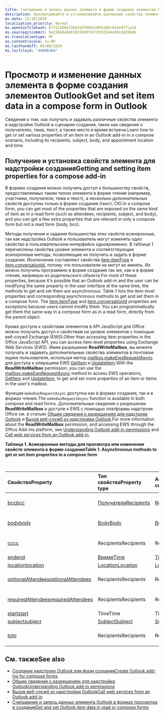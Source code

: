 ```yaml
---
title: Считывание и запись данных элемента в форме создания элементов Outlook
description: Просматривайте и устанавливайте различные свойства элемента в надстройке Outlook при сценарии создания, такие как сведения о получателях, тема, текст, а также место и время встречи.
ms.date: 12/10/2019
localization_priority: Normal
ms.openlocfilehash: bf311458ef28422d7b9de3995288c05de97fca18
ms.sourcegitcommit: be23b68eb661015508797333915b44381dd29bdb
ms.translationtype: MT
ms.contentlocale: ru-RU
ms.lasthandoff: 06/08/2020
ms.locfileid: "44606464"
---
```

# <a name="get-and-set-item-data-in-a-compose-form-in-outlook"></a><span data-ttu-id="c6bcc-103">Просмотр и изменение данных элемента в форме создания элементов Outlook</span><span class="sxs-lookup"><span data-stu-id="c6bcc-103">Get and set item data in a compose form in Outlook</span></span>

<span data-ttu-id="c6bcc-104">Сведения о том, как получать и задавать различные свойства элемента в надстройке Outlook в сценарии создания, такие как сведения о получателях, тема, текст, а также место и время встречи.</span><span class="sxs-lookup"><span data-stu-id="c6bcc-104">Learn how to get or set various properties of an item in an Outlook add-in in a compose scenario, including its recipients, subject, body, and appointment location and time.</span></span>

## <a name="getting-and-setting-item-properties-for-a-compose-add-in"></a><span data-ttu-id="c6bcc-105">Получение и установка свойств элемента для надстройки создания</span><span class="sxs-lookup"><span data-stu-id="c6bcc-105">Getting and setting item properties for a compose add-in</span></span>

<span data-ttu-id="c6bcc-106">В формах создания можно получить доступ к большинству свойств, предоставляемых таким типом элемента в форме чтения (например, участники, получатели, тема и текст), а несколько дополнительных свойств доступны только в форме создания (текст, СК).</span><span class="sxs-lookup"><span data-stu-id="c6bcc-106">In a compose form, you can get most of the properties that are exposed on the same kind of item as in a read form (such as attendees, recipients, subject, and body), and you can get a few extra properties that are relevant in only a compose form but not a read form (body, bcc).</span></span>

<span data-ttu-id="c6bcc-p101">Методы получения и задания большинства этих свойств асинхронные, так как надстройка Outlook и пользователь могут изменять одно свойство в пользовательском интерфейсе одновременно. В таблице 1 перечислены свойства уровня элемента и соответствующие асинхронные методы, позволяющие их получить и задать в форме создания. Исключение составляют свойства [item.itemType](../reference/objectmodel/preview-requirement-set/office.context.mailbox.item.md#properties) и [item.conversationId](../reference/objectmodel/preview-requirement-set/office.context.mailbox.item.md#properties), потому что пользователи не могут их менять. Их можно получить программно в форме создания так же, как и в форме чтения, напрямую из родительского объекта.</span><span class="sxs-lookup"><span data-stu-id="c6bcc-p101">For most of these properties, because it's possible that an Outlook add-in and the user can be modifying the same property in the user interface at the same time, the methods to get and set them are asynchronous. Table 1 lists the item-level properties and corresponding asynchronous methods to get and set them in a compose form. The  [item.itemType](../reference/objectmodel/preview-requirement-set/office.context.mailbox.item.md#properties) and [item.conversationId](../reference/objectmodel/preview-requirement-set/office.context.mailbox.item.md#properties) properties are exceptions because users cannot modify them. You can programmatically get them the same way in a compose form as in a read form, directly from the parent object.</span></span>

<span data-ttu-id="c6bcc-111">Кроме доступа к свойствам элементов в API JavaScript для Office можно получить доступ к свойствам на уровне элементов с помощью веб-служб Exchange (EWS).</span><span class="sxs-lookup"><span data-stu-id="c6bcc-111">Other than accessing item properties in the Office JavaScript API, you can access item-level properties using Exchange Web Services (EWS).</span></span> <span data-ttu-id="c6bcc-112">Имея разрешение **ReadWriteMailbox**, вы можете получать и задавать дополнительные свойства элементов в почтовом ящике пользователя, используя метод [mailbox.makeEwsRequestAsync](../reference/objectmodel/preview-requirement-set/office.context.mailbox.md#methods) для доступа к операциям EWS [GetItem](/exchange/client-developer/web-service-reference/getitem-operation) и [UpdateItem](/exchange/client-developer/web-service-reference/updateitem-operation).</span><span class="sxs-lookup"><span data-stu-id="c6bcc-112">With the **ReadWriteMailbox** permission, you can use the [mailbox.makeEwsRequestAsync](../reference/objectmodel/preview-requirement-set/office.context.mailbox.md#methods) method to access EWS operations, [GetItem](/exchange/client-developer/web-service-reference/getitem-operation) and [UpdateItem](/exchange/client-developer/web-service-reference/updateitem-operation), to get and set more properties of an item or items in the user's mailbox.</span></span>

<span data-ttu-id="c6bcc-113">Функция `makeEwsRequestAsync` доступна как в формах создания, так и в формах чтения.</span><span class="sxs-lookup"><span data-stu-id="c6bcc-113">The `makeEwsRequestAsync` function is available in both compose and read forms.</span></span> <span data-ttu-id="c6bcc-114">Дополнительные сведения о разрешении **ReadWriteMailbox** и доступе к EWS с помощью платформы надстроек Office см. в статьях [Общие сведения о разрешениях для надстроек Outlook](understanding-outlook-add-in-permissions.md) и [Вызов веб-служб из надстройки Outlook](web-services.md).</span><span class="sxs-lookup"><span data-stu-id="c6bcc-114">For more information about the **ReadWriteMailbox** permission, and accessing EWS through the Office Add-ins platform, see [Understanding Outlook add-in permissions](understanding-outlook-add-in-permissions.md) and [Call web services from an Outlook add-in](web-services.md).</span></span>

<span data-ttu-id="c6bcc-115">**Таблица 1. Асинхронные методы для просмотра или изменения свойств элемента в форме создания**</span><span class="sxs-lookup"><span data-stu-id="c6bcc-115">**Table 1. Asynchronous methods to get or set item properties in a compose form**</span></span>

<br/>

| <span data-ttu-id="c6bcc-116">Свойство</span><span class="sxs-lookup"><span data-stu-id="c6bcc-116">Property</span></span> | <span data-ttu-id="c6bcc-117">Тип свойства</span><span class="sxs-lookup"><span data-stu-id="c6bcc-117">Property type</span></span> | <span data-ttu-id="c6bcc-118">Асинхронный метод для получения свойства</span><span class="sxs-lookup"><span data-stu-id="c6bcc-118">Asynchronous method to get</span></span> | <span data-ttu-id="c6bcc-119">Асинхронные методы для установки свойства</span><span class="sxs-lookup"><span data-stu-id="c6bcc-119">Asynchronous method(s) to set</span></span> |
|:-----|:-----|:-----|:-----|
|[<span data-ttu-id="c6bcc-120">bcc</span><span class="sxs-lookup"><span data-stu-id="c6bcc-120">bcc</span></span>](../reference/objectmodel/preview-requirement-set/office.context.mailbox.item.md#properties)|[<span data-ttu-id="c6bcc-121">Получатели</span><span class="sxs-lookup"><span data-stu-id="c6bcc-121">Recipients</span></span>](/javascript/api/outlook/office.Recipients)|[<span data-ttu-id="c6bcc-122">Recipients.getAsync</span><span class="sxs-lookup"><span data-stu-id="c6bcc-122">Recipients.getAsync</span></span>](/javascript/api/outlook/office.Recipients#getasync-options--callback-)|<span data-ttu-id="c6bcc-123">[Recipients.addAsync](/javascript/api/outlook/office.Recipients#addasync-recipients--options--callback-), [Recipients.setAsync](/javascript/api/outlook/office.Recipients#setasync-recipients--options--callback-)</span><span class="sxs-lookup"><span data-stu-id="c6bcc-123">[Recipients.addAsync](/javascript/api/outlook/office.Recipients#addasync-recipients--options--callback-), [Recipients.setAsync](/javascript/api/outlook/office.Recipients#setasync-recipients--options--callback-)</span></span>|
|[<span data-ttu-id="c6bcc-124">body</span><span class="sxs-lookup"><span data-stu-id="c6bcc-124">body</span></span>](../reference/objectmodel/preview-requirement-set/office.context.mailbox.item.md#properties)|[<span data-ttu-id="c6bcc-125">Body</span><span class="sxs-lookup"><span data-stu-id="c6bcc-125">Body</span></span>](/javascript/api/outlook/office.Body)|[<span data-ttu-id="c6bcc-126">Body.getAsync</span><span class="sxs-lookup"><span data-stu-id="c6bcc-126">Body.getAsync</span></span>](/javascript/api/outlook/office.Body#getasync-coerciontype--options--callback-)|<span data-ttu-id="c6bcc-127">[Body.prependAsync](/javascript/api/outlook/office.Body#prependasync-data--options--callback-), [Body.setAsync](/javascript/api/outlook/office.Body#setasync-data--options--callback-), [Body.setSelectedDataAsync](/javascript/api/outlook/office.Body#setselecteddataasync-data--options--callback-)</span><span class="sxs-lookup"><span data-stu-id="c6bcc-127">[Body.prependAsync](/javascript/api/outlook/office.Body#prependasync-data--options--callback-), [Body.setAsync](/javascript/api/outlook/office.Body#setasync-data--options--callback-), [Body.setSelectedDataAsync](/javascript/api/outlook/office.Body#setselecteddataasync-data--options--callback-)</span></span>|
|[<span data-ttu-id="c6bcc-128">cc</span><span class="sxs-lookup"><span data-stu-id="c6bcc-128">cc</span></span>](../reference/objectmodel/preview-requirement-set/office.context.mailbox.item.md#properties)|<span data-ttu-id="c6bcc-129">Recipients</span><span class="sxs-lookup"><span data-stu-id="c6bcc-129">Recipients</span></span>|<span data-ttu-id="c6bcc-130">Recipients.getAsync</span><span class="sxs-lookup"><span data-stu-id="c6bcc-130">Recipients.getAsync</span></span>|<span data-ttu-id="c6bcc-131">Recipients.addAsync Recipients.setAsync</span><span class="sxs-lookup"><span data-stu-id="c6bcc-131">Recipients.addAsync Recipients.setAsync</span></span>|
|[<span data-ttu-id="c6bcc-132">end</span><span class="sxs-lookup"><span data-stu-id="c6bcc-132">end</span></span>](../reference/objectmodel/preview-requirement-set/office.context.mailbox.item.md#properties)|[<span data-ttu-id="c6bcc-133">Время</span><span class="sxs-lookup"><span data-stu-id="c6bcc-133">Time</span></span>](/javascript/api/outlook/office.Time)|[<span data-ttu-id="c6bcc-134">Time.getAsync</span><span class="sxs-lookup"><span data-stu-id="c6bcc-134">Time.getAsync</span></span>](/javascript/api/outlook/office.Time#getasync-options--callback-)|[<span data-ttu-id="c6bcc-135">Time.setAsync</span><span class="sxs-lookup"><span data-stu-id="c6bcc-135">Time.setAsync</span></span>](/javascript/api/outlook/office.Time#setasync-datetime--options--callback-)|
|[<span data-ttu-id="c6bcc-136">location</span><span class="sxs-lookup"><span data-stu-id="c6bcc-136">location</span></span>](../reference/objectmodel/preview-requirement-set/office.context.mailbox.item.md#properties)|[<span data-ttu-id="c6bcc-137">Location</span><span class="sxs-lookup"><span data-stu-id="c6bcc-137">Location</span></span>](/javascript/api/outlook/office.Location)|[<span data-ttu-id="c6bcc-138">Location.getAsync</span><span class="sxs-lookup"><span data-stu-id="c6bcc-138">Location.getAsync</span></span>](/javascript/api/outlook/office.Location#getasync-options--callback-)|[<span data-ttu-id="c6bcc-139">Location.setAsync</span><span class="sxs-lookup"><span data-stu-id="c6bcc-139">Location.setAsync</span></span>](/javascript/api/outlook/office.Location#setasync-location--options--callback-)|
|[<span data-ttu-id="c6bcc-140">optionalAttendees</span><span class="sxs-lookup"><span data-stu-id="c6bcc-140">optionalAttendees</span></span>](../reference/objectmodel/preview-requirement-set/office.context.mailbox.item.md#properties)|<span data-ttu-id="c6bcc-141">Recipients</span><span class="sxs-lookup"><span data-stu-id="c6bcc-141">Recipients</span></span>|<span data-ttu-id="c6bcc-142">Recipients.getAsync</span><span class="sxs-lookup"><span data-stu-id="c6bcc-142">Recipients.getAsync</span></span>|<span data-ttu-id="c6bcc-143">Recipients.addAsync Recipients.setAsync</span><span class="sxs-lookup"><span data-stu-id="c6bcc-143">Recipients.addAsync Recipients.setAsync</span></span>|
|[<span data-ttu-id="c6bcc-144">requiredAttendees</span><span class="sxs-lookup"><span data-stu-id="c6bcc-144">requiredAttendees</span></span>](../reference/objectmodel/preview-requirement-set/office.context.mailbox.item.md#properties)|<span data-ttu-id="c6bcc-145">Recipients</span><span class="sxs-lookup"><span data-stu-id="c6bcc-145">Recipients</span></span>|<span data-ttu-id="c6bcc-146">Recipients.getAsync</span><span class="sxs-lookup"><span data-stu-id="c6bcc-146">Recipients.getAsync</span></span>|<span data-ttu-id="c6bcc-147">Recipients.addAsync Recipients.setAsync</span><span class="sxs-lookup"><span data-stu-id="c6bcc-147">Recipients.addAsync Recipients.setAsync</span></span>|
|[<span data-ttu-id="c6bcc-148">start</span><span class="sxs-lookup"><span data-stu-id="c6bcc-148">start</span></span>](../reference/objectmodel/preview-requirement-set/office.context.mailbox.item.md#properties)|<span data-ttu-id="c6bcc-149">Time</span><span class="sxs-lookup"><span data-stu-id="c6bcc-149">Time</span></span>|<span data-ttu-id="c6bcc-150">Time.getAsync</span><span class="sxs-lookup"><span data-stu-id="c6bcc-150">Time.getAsync</span></span>|<span data-ttu-id="c6bcc-151">Time.setAsync</span><span class="sxs-lookup"><span data-stu-id="c6bcc-151">Time.setAsync</span></span>|
|[<span data-ttu-id="c6bcc-152">subject</span><span class="sxs-lookup"><span data-stu-id="c6bcc-152">subject</span></span>](../reference/objectmodel/preview-requirement-set/office.context.mailbox.item.md#properties)|[<span data-ttu-id="c6bcc-153">Subject</span><span class="sxs-lookup"><span data-stu-id="c6bcc-153">Subject</span></span>](/javascript/api/outlook/office.Subject)|[<span data-ttu-id="c6bcc-154">Subject.getAsync</span><span class="sxs-lookup"><span data-stu-id="c6bcc-154">Subject.getAsync</span></span>](/javascript/api/outlook/office.Subject#getasync-options--callback-)|[<span data-ttu-id="c6bcc-155">Subject.setAsync</span><span class="sxs-lookup"><span data-stu-id="c6bcc-155">Subject.setAsync</span></span>](/javascript/api/outlook/office.Subject#setasync-subject--options--callback-)|
|[<span data-ttu-id="c6bcc-156">to</span><span class="sxs-lookup"><span data-stu-id="c6bcc-156">to</span></span>](../reference/objectmodel/preview-requirement-set/office.context.mailbox.item.md#properties)|<span data-ttu-id="c6bcc-157">Recipients</span><span class="sxs-lookup"><span data-stu-id="c6bcc-157">Recipients</span></span>|<span data-ttu-id="c6bcc-158">Recipients.getAsync</span><span class="sxs-lookup"><span data-stu-id="c6bcc-158">Recipients.getAsync</span></span>|<span data-ttu-id="c6bcc-159">Recipients.addAsync Recipients.setAsync</span><span class="sxs-lookup"><span data-stu-id="c6bcc-159">Recipients.addAsync Recipients.setAsync</span></span>|

## <a name="see-also"></a><span data-ttu-id="c6bcc-160">См. также</span><span class="sxs-lookup"><span data-stu-id="c6bcc-160">See also</span></span>

- [<span data-ttu-id="c6bcc-161">Создание надстроек Outlook для форм создания</span><span class="sxs-lookup"><span data-stu-id="c6bcc-161">Create Outlook add-ins for compose forms</span></span>](compose-scenario.md)
- [<span data-ttu-id="c6bcc-162">Общие сведения о разрешениях для надстройки Outlook</span><span class="sxs-lookup"><span data-stu-id="c6bcc-162">Understanding Outlook add-in permissions</span></span>](understanding-outlook-add-in-permissions.md)
- [<span data-ttu-id="c6bcc-163">Вызов веб-служб из надстройки Outlook</span><span class="sxs-lookup"><span data-stu-id="c6bcc-163">Call web services from an Outlook add-in</span></span>](web-services.md)
- [<span data-ttu-id="c6bcc-164">Считывание и запись данных элемента Outlook в формах просмотра и создания</span><span class="sxs-lookup"><span data-stu-id="c6bcc-164">Get and set Outlook item data in read or compose forms</span></span>](item-data.md)
